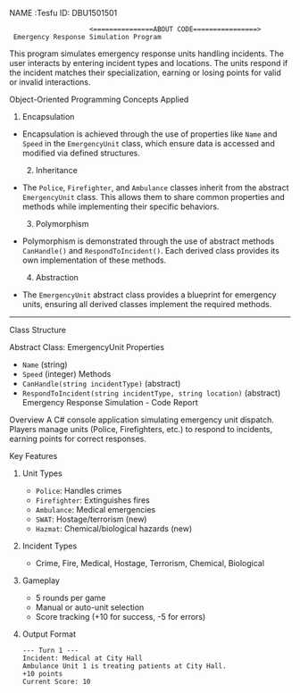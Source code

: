 NAME :Tesfu 
ID:   DBU1501501

                        <===============ABOUT CODE================>
     Emergency Response Simulation Program
This program simulates emergency response units handling incidents. The user interacts by entering incident types and locations. The units respond if the incident matches their specialization, earning or losing points for valid or invalid interactions.





  Object-Oriented Programming Concepts Applied
  1. Encapsulation 
- Encapsulation is achieved through the use of properties like `Name` and `Speed` in the `EmergencyUnit` class, which ensure data is accessed and modified via defined structures.
  
  2.  Inheritance 
- The `Police`, `Firefighter`, and `Ambulance` classes inherit from the abstract `EmergencyUnit` class. This allows them to share common properties and methods while implementing their specific behaviors.

  3.  Polymorphism 
- Polymorphism is demonstrated through the use of abstract methods `CanHandle()` and `RespondToIncident()`. Each derived class provides its own implementation of these methods.

  4.  Abstraction 
- The `EmergencyUnit` abstract class provides a blueprint for emergency units, ensuring all derived classes implement the required methods.

---

  Class Structure

 Abstract Class: EmergencyUnit 
 Properties 
  - `Name` (string)
  - `Speed` (integer)
 Methods 
  - `CanHandle(string incidentType)` (abstract)
  - `RespondToIncident(string incidentType, string location)` (abstract)                                                   
Emergency Response Simulation - Code Report

 Overview
A C# console application simulating emergency unit dispatch. Players manage units (Police, Firefighters, etc.) to respond to incidents, earning points for correct responses.

 Key Features
1. Unit Types 
   - `Police`: Handles crimes  
   - `Firefighter`: Extinguishes fires  
   - `Ambulance`: Medical emergencies  
   - `SWAT`: Hostage/terrorism (new)  
   - `Hazmat`: Chemical/biological hazards (new)  

2. Incident Types  
   - Crime, Fire, Medical, Hostage, Terrorism, Chemical, Biological  

3. Gameplay 
   - 5 rounds per game  
   - Manual or auto-unit selection  
   - Score tracking (+10 for success, -5 for errors)  

4. Output Format  
   ```plaintext
   --- Turn 1 ---
   Incident: Medical at City Hall
   Ambulance Unit 1 is treating patients at City Hall.
   +10 points
   Current Score: 10

